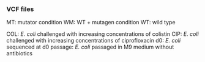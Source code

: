 ### VCF files

MT: mutator condition
WM: WT + mutagen condition
WT: wild type

COL: *E. coli* challenged with increasing concentrations of colistin
CIP: *E. coli* challenged with increasing concentrations of ciprofloxacin
d0: *E. coli* sequenced at d0
passage: *E. coli* passaged in M9 medium without antibiotics